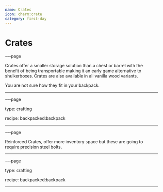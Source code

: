 ```yaml
---
name: Crates
icon: charm:crate
category: first-day
---
```


# Crates

---page

Crates offer a smaller storage solution than a chest or barrel with the benefit of being transportable making it an early game alternative to shulkerboxes. Crates are also available in all vanilla wood variants. 

You are not sure how they fit in your backpack.

----

---page

type: crafting

recipe:  backpacked:backpack

---

---page

Reinforced Crates, offer more inventory space but these are going to require precision steel bolts.

---

---page

type: crafting

recipe:  backpacked:backpack

---



